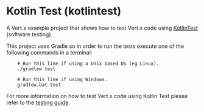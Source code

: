 # Kotlin Test (kotlintest)

A Vert.x example project that shows how to test Vert.x code using [KotlinTest](https://github.com/kotlintest/kotlintest) (software testing).

This project uses Gradle so in order to run the tests execute one of the following commands in a terminal:
```
    # Run this line if using a Unix based OS (eg Linux).
    ./gradlew test
    
    # Run this line if using Windows.
    gradlew.bat test
```

For more information on how to test Vert.x code using Kotlin Test please refer to the [testing guide](testing-guide.md).
